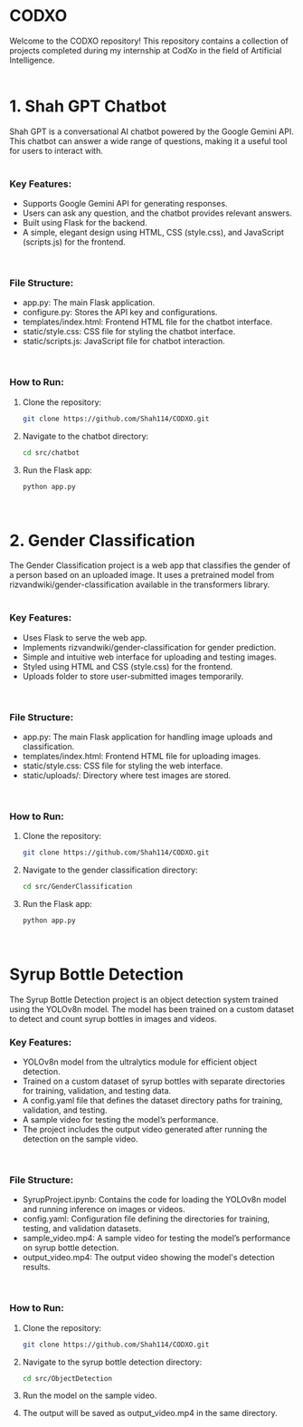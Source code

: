 # CODXO
Welcome to the CODXO repository! This repository contains a collection of projects completed during my internship at CodXo in the field of Artificial Intelligence. <br/>
<br/>

# 1. Shah GPT Chatbot
Shah GPT is a conversational AI chatbot powered by the Google Gemini API. This chatbot can answer a wide range of questions, making it a useful tool for users to interact with. <br/>
<br/>

### Key Features:
* Supports Google Gemini API for generating responses.
* Users can ask any question, and the chatbot provides relevant answers.
* Built using Flask for the backend.
* A simple, elegant design using HTML, CSS (style.css), and JavaScript (scripts.js) for the frontend. <br/>
<br/>

### File Structure:
* app.py: The main Flask application.
* configure.py: Stores the API key and configurations.
* templates/index.html: Frontend HTML file for the chatbot interface.
* static/style.css: CSS file for styling the chatbot interface.
* static/scripts.js: JavaScript file for chatbot interaction. <br/>
<br/>

### How to Run:
1. Clone the repository:

   ```bash
   git clone https://github.com/Shah114/CODXO.git
   ```

2. Navigate to the chatbot directory:

   ```bash
   cd src/chatbot
   ```

3. Run the Flask app:

   ```bash
   python app.py
   ```
<br/>

# 2. Gender Classification
The Gender Classification project is a web app that classifies the gender of a person based on an uploaded image. It uses a pretrained model from rizvandwiki/gender-classification available in the transformers library. <br/>
<br/>

### Key Features:
* Uses Flask to serve the web app.
* Implements rizvandwiki/gender-classification for gender prediction.
* Simple and intuitive web interface for uploading and testing images.
* Styled using HTML and CSS (style.css) for the frontend.
* Uploads folder to store user-submitted images temporarily. <br/>
<br/>

### File Structure:
* app.py: The main Flask application for handling image uploads and classification.
* templates/index.html: Frontend HTML file for uploading images.
* static/style.css: CSS file for styling the web interface.
* static/uploads/: Directory where test images are stored. <br/>
<br/>

### How to Run:
1. Clone the repository:

   ```bash
   git clone https://github.com/Shah114/CODXO.git
   ```

2. Navigate to the gender classification directory:

   ```bash
   cd src/GenderClassification
   ```

3. Run the Flask app:

   ```bash
   python app.py
   ```
<br/>

# Syrup Bottle Detection
The Syrup Bottle Detection project is an object detection system trained using the YOLOv8n model. The model has been trained on a custom dataset to detect and count syrup bottles in images and videos. <br/>

### Key Features:
* YOLOv8n model from the ultralytics module for efficient object detection.
* Trained on a custom dataset of syrup bottles with separate directories for training, validation, and testing data.
* A config.yaml file that defines the dataset directory paths for training, validation, and testing.
* A sample video for testing the model’s performance.
* The project includes the output video generated after running the detection on the sample video. <br/>
<br/>

### File Structure:
* SyrupProject.ipynb: Contains the code for loading the YOLOv8n model and running inference on images or videos.
* config.yaml: Configuration file defining the directories for training, testing, and validation datasets.
* sample_video.mp4: A sample video for testing the model’s performance on syrup bottle detection.
* output_video.mp4: The output video showing the model's detection results. <br/>
<br/>

### How to Run:
1. Clone the repository:

   ```bash
   git clone https://github.com/Shah114/CODXO.git
   ```
2. Navigate to the syrup bottle detection directory:

   ```bash
   cd src/ObjectDetection
   ```
3. Run the model on the sample video.
4. The output will be saved as output_video.mp4 in the same directory. <br/>
<br/>


